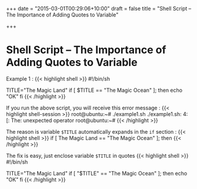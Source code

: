 +++
date = "2015-03-01T00:29:06+10:00"
draft = false
title = "Shell Script – The Importance of Adding Quotes to Variable"

+++

# Shell Script – The Importance of Adding Quotes to Variable

Example 1 :
{{< highlight shell >}}
#!/bin/sh

TITLE="The Magic Land"
if [ $TITLE == "The Magic Ocean" ]; then
   echo "OK"
fi
{{< /highlight >}}

If you run the above script, you will receive this error message :
{{< highlight shell-session >}}
root@ubuntu:~# ./example1.sh
 ./example1.sh: 4: [: The: unexpected operator
 root@ubuntu:~#
{{< /highlight >}}

The reason is variable `$TITLE` automatically expands in the `if` section :
{{< highlight shell >}}
if [ The Magic Land == "The Magic Ocean" ]; then
{{< /highlight >}}

The fix is easy, just enclose variable `$TITLE` in quotes
{{< highlight shell >}}
#!/bin/sh

TITLE="The Magic Land"
if [ "$TITLE" == "The Magic Ocean" ]; then
   echo "OK"
fi
{{< /highlight >}}